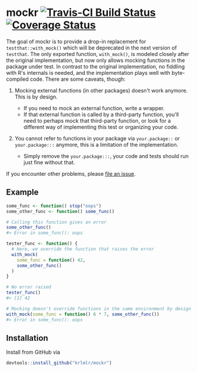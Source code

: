 <!-- README.md is generated from README.Rmd. Please edit that file -->
mockr [![Travis-CI Build Status](https://travis-ci.org/krlmlr/mockr.svg?branch=master)](https://travis-ci.org/krlmlr/mockr) [![Coverage Status](https://img.shields.io/codecov/c/github/krlmlr/mockr/master.svg)](https://codecov.io/github/krlmlr/mockr?branch=master)
=======================================================================================================================================================================================================================================================================

The goal of mockr is to provide a drop-in replacement for `testthat::with_mock()` which will be deprecated in the next version of `testthat`. The only exported function, `with_mock()`, is modeled closely after the original implementation, but now only allows mocking functions in the package under test. In contrast to the original implementation, no fiddling with R's internals is needed, and the implementation plays well with byte-compiled code. There are some caveats, though:

1.  Mocking external functions (in other packages) doesn't work anymore. This is by design.
    -   If you need to mock an external function, write a wrapper.
    -   If that external function is called by a third-party function, you'll need to perhaps mock that third-party function, or look for a different way of implementing this test or organizing your code.

2.  You cannot refer to functions in your package via `your.package::` or `your.package:::` anymore, this is a limitation of the implementation.
    -   Simply remove the `your.package:::`, your code and tests should run just fine without that.

If you encounter other problems, please [file an issue](https://github.com/krlmlr/mockr/issues).

Example
-------

``` r
some_func <- function() stop("oops")
some_other_func <- function() some_func()

# Calling this function gives an error
some_other_func()
#> Error in some_func(): oops

tester_func <- function() {
  # Here, we override the function that raises the error
  with_mock(
    some_func = function() 42,
    some_other_func()
  )
}

# No error raised
tester_func()
#> [1] 42

# Mocking doesn't override functions in the same environment by design
with_mock(some_func = function() 6 * 7, some_other_func())
#> Error in some_func(): oops
```

Installation
------------

Install from GitHub via

``` r
devtools::install_github("krlmlr/mockr")
```
